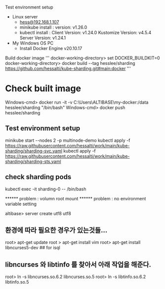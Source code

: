 Test environment setup
- Linux server
  - hess@192.168.1.107
  - minikube install : version: v1.26.0
  - kubectl install : Client Version: v1.24.0  Kustomize Version: v4.5.4  Server Version: v1.24.1
- My Windows OS PC
  - Install Docker Engine v20.10.17

Build docker image
'''
docker-working-directory> set DOCKER_BUILDKIT=0
docker-working-directory> docker build --tag hesslee/sharding https://github.com/hessalti/kube-sharding.git#main:docker
'''

# Check built image
Windows-cmd> docker run -it -v C:\Users\ALTIBASE\my-docker:/data  hesslee/sharding   "/bin/bash"
Windows-cmd> docker push hesslee/sharding

## Test environment setup

minikube start --nodes 2 -p multinode-demo
kubectl apply -f https://raw.githubusercontent.com/hessalti/work/main/kube-sharding/sharding-svc.yaml
kubectl apply -f https://raw.githubusercontent.com/hessalti/work/main/kube-sharding/sharding-sts.yaml
## check sharding pods
kubectl exec -it sharding-0 -- /bin/bash

****** problem : volumn root mount
****** problem : no environment variable setting

altibase> server create utf8 utf8
## 환경에 따라 필요한 경우가 있는것들... 
root> apt-get update
root > apt-get install vim
root> apt-get install libncurses5-dev  ## for isql
## libncurses 와 libtinfo 를 찾아서 아래 작업을 해준다.
root> ln -s libncurses.so.6.2 libncurses.so.5
root> ln -s libtinfo.so.6.2 libtinfo.so.5
